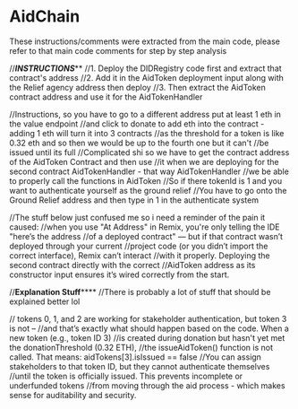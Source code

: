# AidChain

These instructions/comments were extracted from the main code, please refer to that main code comments for step by step analysis




//*************************************INSTRUCTIONS***************************************
//1. Deploy the DIDRegistry code first and extract that contract's address
//2. Add it in the AidToken deployment input along with the Relief agency address then deploy
//3. Then extract the AidToken contract address and use it for the AidTokenHandler


//Instructions, so you have to go to a different address put at least 1 eth in the value endpoint
//and click to donate to add eth into the contract - adding 1 eth will turn it into 3 contracts
//as the threshold for a token is like 0.32 eth and so then we would be up to the fourth one but it can't
//be issued until its full
//Complicated shi so we have to get the contract address of the AidToken Contract and then use
//it when we are deploying for the second contract AidTokenHandler - that way AidTokenHandler
//we be able to properly call the functions in AidToken
//So if there tokenId is 1 and you want to authenticate yourself as the ground relief
//You have to go onto the Ground Relief address and then type in 1 in the authenticate system


//The stuff below just confused me so i need a reminder of the pain it caused:
//when you use "At Address" in Remix, you're only telling the IDE "here’s the address 
//of a deployed contract" — but if that contract wasn’t deployed through your current 
//project code (or you didn’t import the correct interface), Remix can’t interact 
//with it properly. Deploying the second contract directly with the correct 
//AidToken address as its constructor input ensures it’s wired correctly from the start.


//**************************Explanation Stuff******************************
//There is probably a lot of stuff that should be explained better lol

// tokens 0, 1, and 2 are working for stakeholder authentication, but token 3 is not – 
//and that’s exactly what should happen based on the code. When a new token (e.g., token ID 3)
//is created during donation but hasn't yet met the donationThreshold (0.32 ETH), 
//the issueAidToken() function is not called. That means: aidTokens[3].isIssued == false
//You can assign stakeholders to that token ID, but they cannot authenticate themselves 
//until the token is officially issued. This prevents incomplete or underfunded tokens 
//from moving through the aid process - which makes sense for auditability and security.
